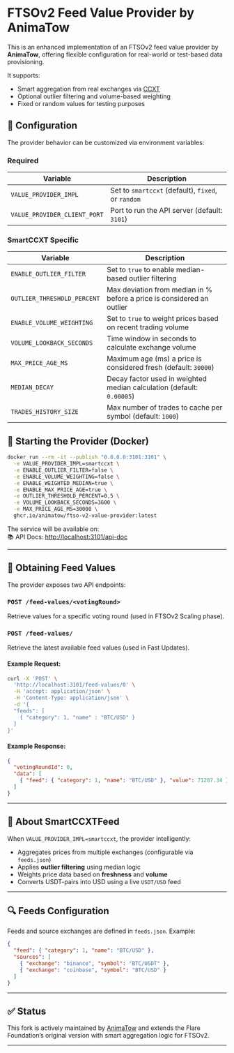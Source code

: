 # FTSOv2 Feed Value Provider by AnimaTow

This is an enhanced implementation of an FTSOv2 feed value provider by **AnimaTow**, offering flexible configuration for real-world or test-based data provisioning.

It supports:
- Smart aggregation from real exchanges via [CCXT](https://ccxt.readthedocs.io/)
- Optional outlier filtering and volume-based weighting
- Fixed or random values for testing purposes

## 🔧 Configuration

The provider behavior can be customized via environment variables:

### Required

| Variable               | Description                                                         |
|------------------------|---------------------------------------------------------------------|
| `VALUE_PROVIDER_IMPL`  | Set to `smartccxt` (default), `fixed`, or `random`                  |
| `VALUE_PROVIDER_CLIENT_PORT` | Port to run the API server (default: `3101`)                   |

### SmartCCXT Specific

| Variable                      | Description                                                                 |
|-------------------------------|-----------------------------------------------------------------------------|
| `ENABLE_OUTLIER_FILTER`       | Set to `true` to enable median-based outlier filtering                     |
| `OUTLIER_THRESHOLD_PERCENT`   | Max deviation from median in % before a price is considered an outlier     |
| `ENABLE_VOLUME_WEIGHTING`     | Set to `true` to weight prices based on recent trading volume              |
| `VOLUME_LOOKBACK_SECONDS`     | Time window in seconds to calculate exchange volume                        |
| `MAX_PRICE_AGE_MS`            | Maximum age (ms) a price is considered fresh (default: `30000`)            |
| `MEDIAN_DECAY`                | Decay factor used in weighted median calculation (default: `0.00005`)      |
| `TRADES_HISTORY_SIZE`         | Max number of trades to cache per symbol (default: `1000`)                 |

## 🚀 Starting the Provider (Docker)

```bash
docker run --rm -it --publish "0.0.0.0:3101:3101" \
  -e VALUE_PROVIDER_IMPL=smartccxt \
  -e ENABLE_OUTLIER_FILTER=false \
  -e ENABLE_VOLUME_WEIGHTING=false \
  -e ENABLE_WEIGHTED_MEDIAN=true \
  -e ENABLE_MAX_PRICE_AGE=true \
  -e OUTLIER_THRESHOLD_PERCENT=0.5 \
  -e VOLUME_LOOKBACK_SECONDS=3600 \
  -e MAX_PRICE_AGE_MS=30000 \
  ghcr.io/animatow/ftso-v2-value-provider:latest
```

The service will be available on:  
📚 API Docs: [http://localhost:3101/api-doc](http://localhost:3101/api-doc)

---

## 📡 Obtaining Feed Values

The provider exposes two API endpoints:

### `POST /feed-values/<votingRound>`

Retrieve values for a specific voting round (used in FTSOv2 Scaling phase).

### `POST /feed-values/`

Retrieve the latest available feed values (used in Fast Updates).

#### Example Request:

```bash
curl -X 'POST' \
  'http://localhost:3101/feed-values/0' \
  -H 'accept: application/json' \
  -H 'Content-Type: application/json' \
  -d '{
  "feeds": [
    { "category": 1, "name" : "BTC/USD" }
  ]
}'
```

#### Example Response:

```json
{
  "votingRoundId": 0,
  "data": [
    { "feed": { "category": 1, "name": "BTC/USD" }, "value": 71287.34 }
  ]
}
```

---

## 🧠 About SmartCCXTFeed

When `VALUE_PROVIDER_IMPL=smartccxt`, the provider intelligently:

- Aggregates prices from multiple exchanges (configurable via `feeds.json`)
- Applies **outlier filtering** using median logic
- Weights price data based on **freshness** and **volume**
- Converts USDT-pairs into USD using a live `USDT/USD` feed

---

## 🔍 Feeds Configuration

Feeds and source exchanges are defined in `feeds.json`. Example:

```json
{
  "feed": { "category": 1, "name": "BTC/USD" },
  "sources": [
    { "exchange": "binance", "symbol": "BTC/USDT" },
    { "exchange": "coinbase", "symbol": "BTC/USD" }
  ]
}
```

---

## ✅ Status

This fork is actively maintained by [AnimaTow](https://github.com/AnimaTow) and extends the Flare Foundation’s original version with smart aggregation logic for FTSOv2.

---
